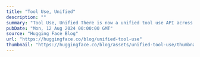 ```yaml
---
title: "Tool Use, Unified"
description: ""
summary: "Tool Use, Unified There is now a unified tool use API across several popular families of models. Thi..."
pubDate: "Mon, 12 Aug 2024 00:00:00 GMT"
source: "Hugging Face Blog"
url: "https://huggingface.co/blog/unified-tool-use"
thumbnail: "https://huggingface.co/blog/assets/unified-tool-use/thumbnail.png"
---
```


